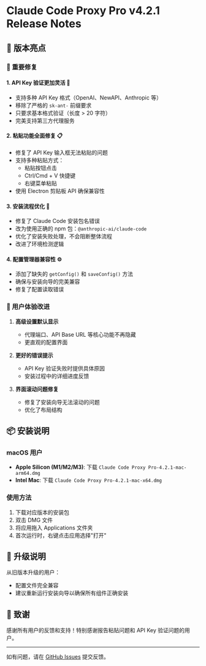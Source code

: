 # Claude Code Proxy Pro v4.2.1 Release Notes

## 🎉 版本亮点

### 🔧 重要修复

#### 1. **API Key 验证更加灵活** 🔑
- 支持多种 API Key 格式（OpenAI、NewAPI、Anthropic 等）
- 移除了严格的 `sk-ant-` 前缀要求
- 只要求基本格式验证（长度 > 20 字符）
- 完美支持第三方代理服务

#### 2. **粘贴功能全面修复** 📋
- 修复了 API Key 输入框无法粘贴的问题
- 支持多种粘贴方式：
  - 粘贴按钮点击
  - Ctrl/Cmd + V 快捷键
  - 右键菜单粘贴
- 使用 Electron 剪贴板 API 确保兼容性

#### 3. **安装流程优化** 🚀
- 修复了 Claude Code 安装包名错误
- 改为使用正确的 npm 包：`@anthropic-ai/claude-code`
- 优化了安装失败处理，不会阻断整体流程
- 改进了环境检测逻辑

#### 4. **配置管理器兼容性** ⚙️
- 添加了缺失的 `getConfig()` 和 `saveConfig()` 方法
- 确保与安装向导的完美兼容
- 修复了配置读取错误

### 🎨 用户体验改进

1. **高级设置默认显示**
   - 代理端口、API Base URL 等核心功能不再隐藏
   - 更直观的配置界面

2. **更好的错误提示**
   - API Key 验证失败时提供具体原因
   - 安装过程中的详细进度反馈

3. **界面滚动问题修复**
   - 修复了安装向导无法滚动的问题
   - 优化了布局结构

## 📦 安装说明

### macOS 用户
- **Apple Silicon (M1/M2/M3)**: 下载 `Claude Code Proxy Pro-4.2.1-mac-arm64.dmg`
- **Intel Mac**: 下载 `Claude Code Proxy Pro-4.2.1-mac-x64.dmg`

### 使用方法
1. 下载对应版本的安装包
2. 双击 DMG 文件
3. 将应用拖入 Applications 文件夹
4. 首次运行时，右键点击应用选择"打开"

## 🔄 升级说明

从旧版本升级的用户：
- 配置文件完全兼容
- 建议重新运行安装向导以确保所有组件正确安装

## 🙏 致谢

感谢所有用户的反馈和支持！特别感谢报告粘贴问题和 API Key 验证问题的用户。

---

如有问题，请在 [GitHub Issues](https://github.com/yourusername/claude-code-proxy-pro/issues) 提交反馈。